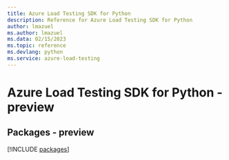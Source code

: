 ```yaml
---
title: Azure Load Testing SDK for Python
description: Reference for Azure Load Testing SDK for Python
author: lmazuel
ms.author: lmazuel
ms.data: 02/15/2023
ms.topic: reference
ms.devlang: python
ms.service: azure-load-testing
---
```

# Azure Load Testing SDK for Python - preview
## Packages - preview
[!INCLUDE [packages](load-testing-index.md)]